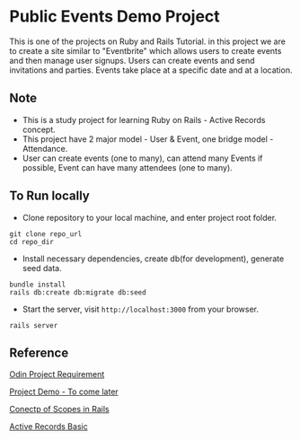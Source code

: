 # Public Events Demo Project

This is one of the projects on Ruby and Rails Tutorial. in this project we are to create a site similar to "Eventbrite" which allows users to create events and then manage user signups. Users can create events and send invitations and parties. Events take place at a specific date and at a location.

## Note

- This is a study project for learning Ruby on Rails - Active Records concept.
- This project have 2 major model - User & Event, one bridge model - Attendance.
- User can create events (one to many), can attend many Events if possible, Event can have many attendees (one to many).

## To Run locally

- Clone repository to your local machine, and enter project root folder.

```shell
git clone repo_url
cd repo_dir
```

- Install necessary dependencies, create db(for development), generate seed data.

```shell
bundle install
rails db:create db:migrate db:seed
```

- Start the server, visit `http://localhost:3000` from your browser.

```
rails server
```

## Reference

[Odin Project Requirement](https://www.theodinproject.com/courses/ruby-on-rails/lessons/associations)

[Project Demo - To come later](http://#)

[Conectp of Scopes in Rails](https://guides.rubyonrails.org/active_record_querying.html#scopes)

[Active Records Basic](https://guides.rubyonrails.org/active_record_basics.html)
